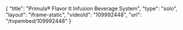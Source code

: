 {
    "title": "Primula&reg; Flavor It Infusion Beverage System",
    "type": "solo",
    "layout": "iframe-static",
    "videoId": "109992448",
    "url": "\/tvpembed\/109992448"
}
